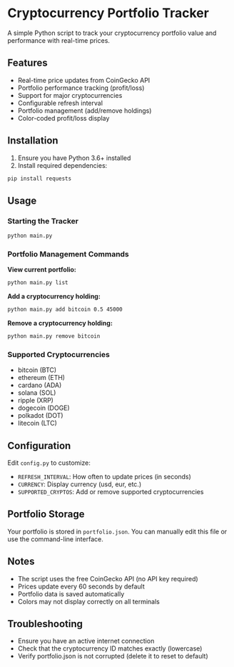 # Cryptocurrency Portfolio Tracker

A simple Python script to track your cryptocurrency portfolio value and performance with real-time prices.

## Features

- Real-time price updates from CoinGecko API
- Portfolio performance tracking (profit/loss)
- Support for major cryptocurrencies
- Configurable refresh interval
- Portfolio management (add/remove holdings)
- Color-coded profit/loss display

## Installation

1. Ensure you have Python 3.6+ installed
2. Install required dependencies:
```bash
pip install requests
```

## Usage

### Starting the Tracker
```bash
python main.py
```

### Portfolio Management Commands

**View current portfolio:**
```bash
python main.py list
```

**Add a cryptocurrency holding:**
```bash
python main.py add bitcoin 0.5 45000
```

**Remove a cryptocurrency holding:**
```bash
python main.py remove bitcoin
```

### Supported Cryptocurrencies
- bitcoin (BTC)
- ethereum (ETH)
- cardano (ADA)
- solana (SOL)
- ripple (XRP)
- dogecoin (DOGE)
- polkadot (DOT)
- litecoin (LTC)

## Configuration

Edit `config.py` to customize:
- `REFRESH_INTERVAL`: How often to update prices (in seconds)
- `CURRENCY`: Display currency (usd, eur, etc.)
- `SUPPORTED_CRYPTOS`: Add or remove supported cryptocurrencies

## Portfolio Storage

Your portfolio is stored in `portfolio.json`. You can manually edit this file or use the command-line interface.

## Notes

- The script uses the free CoinGecko API (no API key required)
- Prices update every 60 seconds by default
- Portfolio data is saved automatically
- Colors may not display correctly on all terminals

## Troubleshooting

- Ensure you have an active internet connection
- Check that the cryptocurrency ID matches exactly (lowercase)
- Verify portfolio.json is not corrupted (delete it to reset to default)